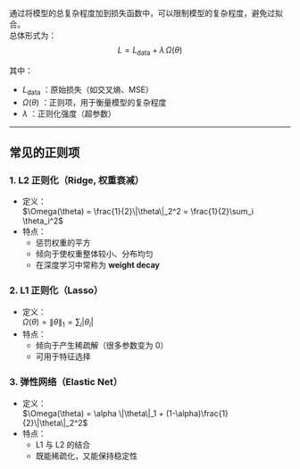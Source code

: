 通过将模型的总复杂程度加到损失函数中，可以限制模型的复杂程度，避免过拟合。  
总体形式为：  
$$
L = L_{\text{data}} + \lambda \, \Omega(\theta)
$$

其中：  
- $L_{\text{data}}$ ：原始损失（如交叉熵、MSE）  
- $\Omega(\theta)$ ：正则项，用于衡量模型的复杂程度  
- $\lambda$ ：正则化强度（超参数）

---

## 常见的正则项

### 1. L2 正则化（Ridge, 权重衰减）
- 定义：  
  $\Omega(\theta) = \frac{1}{2}\|\theta\|_2^2 = \frac{1}{2}\sum_i \theta_i^2$
- 特点：  
  - 惩罚权重的平方  
  - 倾向于使权重整体较小、分布均匀  
  - 在深度学习中常称为 **weight decay**

### 2. L1 正则化（Lasso）
- 定义：  
  $\Omega(\theta) = \|\theta\|_1 = \sum_i |\theta_i|$
- 特点：  
  - 倾向于产生稀疏解（很多参数变为 0）  
  - 可用于特征选择

### 3. 弹性网络（Elastic Net）
- 定义：  
  $\Omega(\theta) = \alpha \|\theta\|_1 + (1-\alpha)\frac{1}{2}\|\theta\|_2^2$
- 特点：  
  - L1 与 L2 的结合  
  - 既能稀疏化，又能保持稳定性